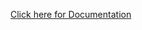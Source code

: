 [Click here for Documentation](https://drive.google.com/drive/u/0/folders/1NrR1WgFAiujgF4Guu9RuSNegBpYXC9Et?ogsrc=32)
